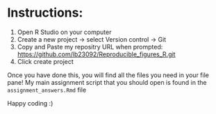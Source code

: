# Instructions: 

1) Open R Studio on your computer
2) Create a new project -> select Version control -> Git
3) Copy and Paste my repositry URL when prompted: https://github.com/lb23092/Reproducible_figures_R.git
4) Click create project

Once you have done this, you will find all the files you need in your file pane!
My main assignment script that you should open is found in the `assignment_answers.Rmd` file

Happy coding :)
